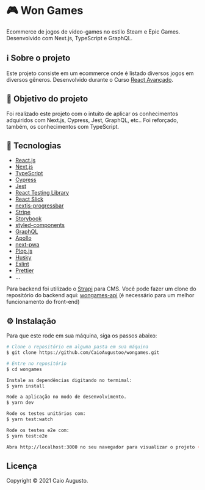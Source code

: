 # 🎮 Won Games

Ecommerce de jogos de vídeo-games no estilo Steam e Epic Games. Desenvolvido com Next.js, TypeScript e GraphQL.

## ℹ️ Sobre o projeto

Este projeto consiste em um ecommerce onde é listado diversos jogos em diversos gêneros. Desenvolvido durante o Curso [React Avançado](https://www.udemy.com/course/react-avancado/).


## 🎯 Objetivo do projeto

Foi realizado este projeto com o intuito de aplicar os conhecimentos adquiridos com Next.js, Cypress, Jest, GraphQL, etc.. Foi reforçado, também, os conhecimentos com TypeScript.

## 📝 Tecnologias

- [React.js](https://pt-br.reactjs.org)
- [Next.js](https://nextjs.org)
- [TypeScript](https://www.typescriptlang.org/)
- [Cypress](https://www.cypress.io/)
- [Jest](https://jestjs.io/pt-BR/)
- [React Testing Library](https://testing-library.com/docs/react-testing-library/intro/)
- [React Slick](https://react-slick.neostack.com/)
- [nextjs-progressbar](https://www.npmjs.com/package/nextjs-progressbar)
- [Stripe](https://stripe.com/br)
- [Storybook](https://storybook.js.org/)
- [styled-components](https://styled-components.com/)
- [GraphQL](https://graphql.org/)
- [Apollo](https://www.apollographql.com/)
- [next-pwa](https://www.npmjs.com/package/next-pwa)
- [Plop.js](https://plopjs.com/)
- [Husky](https://www.npmjs.com/package/husky)
- [Eslint](https://eslint.org/)
- [Prettier](https://prettier.io/)
- ...

Para backend foi utilizado o [Strapi](https://strapi.io/) para CMS. Você pode fazer um clone do repositório do backend aqui: [wongames-api](https://github.com/igor-cotrim/wongames-api) (é necessário para um melhor funcionamento do front-end)

## ⚙️ Instalação

Para que este rode em sua máquina, siga os passos abaixo:

```bash
# Clone o repositório em alguma pasta em sua máquina
$ git clone https://github.com/CaioAugustoo/wongames.git

# Entre no repositório
$ cd wongames

Instale as dependências digitando no termimal:
$ yarn install

Rode a aplicação no modo de desenvolvimento.
$ yarn dev

Rode os testes unitários com:
$ yarn test:watch

Rode os testes e2e com:
$ yarn test:e2e

Abra http://localhost:3000 no seu navegador para visualizar o projeto (certifique-se que já tenha um backend rodando localmente.)
```

## Licença
Copyright © 2021 Caio Augusto.
